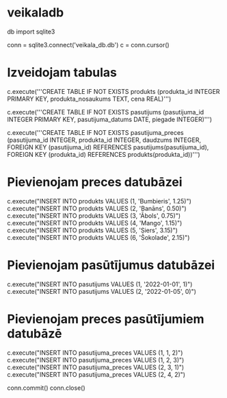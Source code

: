 # veikaladb
db
import sqlite3


conn = sqlite3.connect('veikala_db.db')
c = conn.cursor()

# Izveidojam tabulas
c.execute('''CREATE TABLE IF NOT EXISTS produkts
             (produkta_id INTEGER PRIMARY KEY, produkta_nosaukums TEXT, cena REAL)''')

c.execute('''CREATE TABLE IF NOT EXISTS pasutijums
             (pasutijuma_id INTEGER PRIMARY KEY, pasutijuma_datums DATE, piegade INTEGER)''')

c.execute('''CREATE TABLE IF NOT EXISTS pasutijuma_preces
             (pasutijuma_id INTEGER, produkta_id INTEGER, daudzums INTEGER,
              FOREIGN KEY (pasutijuma_id) REFERENCES pasutijums(pasutijuma_id),
              FOREIGN KEY (produkta_id) REFERENCES produkts(produkta_id))''')

# Pievienojam preces datubāzei
c.execute("INSERT INTO produkts VALUES (1, 'Bumbieris', 1.25)")
c.execute("INSERT INTO produkts VALUES (2, 'Banāns', 0.50)")
c.execute("INSERT INTO produkts VALUES (3, 'Ābols', 0.75)")
c.execute("INSERT INTO produkts VALUES (4, 'Mango', 1.15)")
c.execute("INSERT INTO produkts VALUES (5, 'Siers', 3.15)")
c.execute("INSERT INTO produkts VALUES (6, 'Šokolade', 2.15)")
# Pievienojam pasūtījumus datubāzei
c.execute("INSERT INTO pasutijums VALUES (1, '2022-01-01', 1)")
c.execute("INSERT INTO pasutijums VALUES (2, '2022-01-05', 0)")

# Pievienojam preces pasūtījumiem datubāzē
c.execute("INSERT INTO pasutijuma_preces VALUES (1, 1, 2)")
c.execute("INSERT INTO pasutijuma_preces VALUES (1, 2, 3)")
c.execute("INSERT INTO pasutijuma_preces VALUES (2, 3, 1)")
c.execute("INSERT INTO pasutijuma_preces VALUES (2, 4, 2)")


conn.commit()
conn.close()
